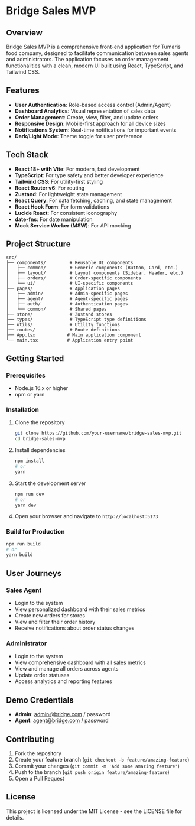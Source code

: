 # Bridge Sales MVP

## Overview

Bridge Sales MVP is a comprehensive front-end application for Tumaris food company, designed to facilitate communication between sales agents and administrators. The application focuses on order management functionalities with a clean, modern UI built using React, TypeScript, and Tailwind CSS.

## Features

- **User Authentication**: Role-based access control (Admin/Agent)
- **Dashboard Analytics**: Visual representation of sales data
- **Order Management**: Create, view, filter, and update orders
- **Responsive Design**: Mobile-first approach for all device sizes
- **Notifications System**: Real-time notifications for important events
- **Dark/Light Mode**: Theme toggle for user preference

## Tech Stack

- **React 18+ with Vite**: For modern, fast development
- **TypeScript**: For type safety and better developer experience
- **Tailwind CSS**: For utility-first styling
- **React Router v6**: For routing
- **Zustand**: For lightweight state management
- **React Query**: For data fetching, caching, and state management
- **React Hook Form**: For form validations
- **Lucide React**: For consistent iconography
- **date-fns**: For date manipulation
- **Mock Service Worker (MSW)**: For API mocking

## Project Structure

```
src/
├── components/         # Reusable UI components
│   ├── common/         # Generic components (Button, Card, etc.)
│   ├── layout/         # Layout components (Sidebar, Header, etc.)
│   ├── orders/         # Order-specific components
│   └── ui/             # UI-specific components
├── pages/              # Application pages
│   ├── admin/          # Admin-specific pages
│   ├── agent/          # Agent-specific pages
│   ├── auth/           # Authentication pages
│   └── common/         # Shared pages
├── store/              # Zustand stores
├── types/              # TypeScript type definitions
├── utils/              # Utility functions
├── routes/             # Route definitions
├── App.tsx            # Main application component
└── main.tsx           # Application entry point
```

## Getting Started

### Prerequisites

- Node.js 16.x or higher
- npm or yarn

### Installation

1. Clone the repository
   ```bash
   git clone https://github.com/your-username/bridge-sales-mvp.git
   cd bridge-sales-mvp
   ```

2. Install dependencies
   ```bash
   npm install
   # or
   yarn
   ```

3. Start the development server
   ```bash
   npm run dev
   # or
   yarn dev
   ```

4. Open your browser and navigate to `http://localhost:5173`

### Build for Production

```bash
npm run build
# or
yarn build
```

## User Journeys

### Sales Agent
- Login to the system
- View personalized dashboard with their sales metrics
- Create new orders for stores
- View and filter their order history
- Receive notifications about order status changes

### Administrator
- Login to the system
- View comprehensive dashboard with all sales metrics
- View and manage all orders across agents
- Update order statuses
- Access analytics and reporting features

## Demo Credentials

- **Admin**: admin@bridge.com / password
- **Agent**: agent@bridge.com / password

## Contributing

1. Fork the repository
2. Create your feature branch (`git checkout -b feature/amazing-feature`)
3. Commit your changes (`git commit -m 'Add some amazing feature'`)
4. Push to the branch (`git push origin feature/amazing-feature`)
5. Open a Pull Request

## License

This project is licensed under the MIT License - see the LICENSE file for details.
